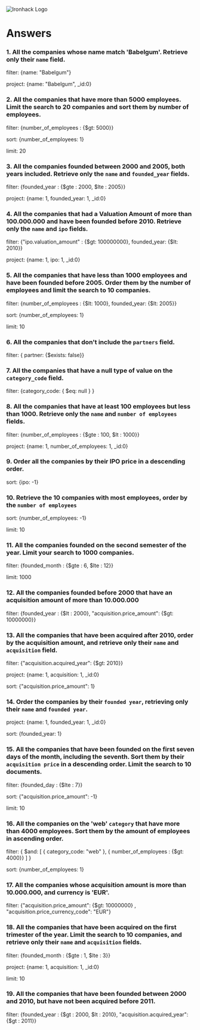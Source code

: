 ![Ironhack Logo](https://i.imgur.com/1QgrNNw.png)

# Answers

### 1. All the companies whose name match 'Babelgum'. Retrieve only their `name` field.

filter: {name: "Babelgum"}

project: {name: "Babelgum", \_id:0}

### 2. All the companies that have more than 5000 employees. Limit the search to 20 companies and sort them by **number of employees**.

filter: {number_of_employees
: {$gt: 5000}}

sort: {number_of_employees: 1}

limit: 20

### 3. All the companies founded between 2000 and 2005, both years included. Retrieve only the `name` and `founded_year` fields.

filter: {founded_year
: {$gte : 2000, $lte : 2005}}

project: {name: 1, founded_year: 1, \_id:0}

### 4. All the companies that had a Valuation Amount of more than 100.000.000 and have been founded before 2010. Retrieve only the `name` and `ipo` fields.

filter: {"ipo.valuation_amount"
: {$gt: 100000000}, founded_year: {$lt: 2010}}

project: {name: 1, ipo: 1, \_id:0}

### 5. All the companies that have less than 1000 employees and have been founded before 2005. Order them by the number of employees and limit the search to 10 companies.

filter: {number_of_employees
: {$lt: 1000}, founded_year: {$lt: 2005}}

sort: {number_of_employees: 1}

limit: 10

### 6. All the companies that don't include the `partners` field.

filter: { partner: {$exists: false}}

### 7. All the companies that have a null type of value on the `category_code` field.

filter: {category_code: { $eq: null } }

### 8. All the companies that have at least 100 employees but less than 1000. Retrieve only the `name` and `number of employees` fields.

filter: {number_of_employees
: {$gte : 100, $lt : 1000}}

project: {name: 1, number_of_employees: 1, \_id:0}

### 9. Order all the companies by their IPO price in a descending order.

sort: {ipo: -1}

### 10. Retrieve the 10 companies with most employees, order by the `number of employees`

sort: {number_of_employees: -1}

limit: 10

### 11. All the companies founded on the second semester of the year. Limit your search to 1000 companies.

filter: {founded_month
: {$gte : 6, $lte : 12}}

limit: 1000

### 12. All the companies founded before 2000 that have an acquisition amount of more than 10.000.000

filter: {founded_year
: {$lt : 2000}, "acquisition.price_amount": {$gt: 10000000}}

### 13. All the companies that have been acquired after 2010, order by the acquisition amount, and retrieve only their `name` and `acquisition` field.

filter: {"acquisition.acquired_year": {$gt: 2010}}

project: {name: 1, acquisition: 1, \_id:0}

sort: {"acquisition.price_amount": 1}

### 14. Order the companies by their `founded year`, retrieving only their `name` and `founded year`.

project: {name: 1, founded_year: 1, \_id:0}

sort: {founded_year: 1}

### 15. All the companies that have been founded on the first seven days of the month, including the seventh. Sort them by their `acquisition price` in a descending order. Limit the search to 10 documents.

filter: {founded_day
: {$lte : 7}}

sort: {"acquisition.price_amount": -1}

limit: 10

### 16. All the companies on the 'web' `category` that have more than 4000 employees. Sort them by the amount of employees in ascending order.

filter: { $and: [ { category_code: "web" }, { number_of_employees
: {$gt: 4000}} ] }

sort: {number_of_employees: 1}

### 17. All the companies whose acquisition amount is more than 10.000.000, and currency is 'EUR'.

filter: {"acquisition.price_amount": {$gt: 10000000} , "acquisition.price_currency_code": "EUR"}

### 18. All the companies that have been acquired on the first trimester of the year. Limit the search to 10 companies, and retrieve only their `name` and `acquisition` fields.

filter: {founded_month
: {$gte : 1, $lte : 3}}

project: {name: 1, acquisition: 1, \_id:0}

limit: 10

### 19. All the companies that have been founded between 2000 and 2010, but have not been acquired before 2011.

filter: {founded_year
: {$gt : 2000, $lt : 2010}, "acquisition.acquired_year": {$gt : 2011}}
